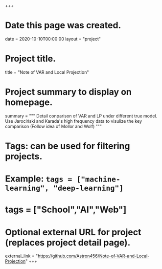 +++
# Date this page was created.
date = 2020-10-10T00:00:00
layout = "project"

# Project title.
title = "Note of VAR and Local Projection"

# Project summary to display on homepage.
summary = """
 Detail conparison of VAR and LP under different true model. Use Jarociński and Karada's high frequency data to visulize the key comparison (Follow idea of Mollor and Wolf)
 """

# Tags: can be used for filtering projects.
# Example: `tags = ["machine-learning", "deep-learning"]`
# tags = ["School","AI","Web"]

# Optional external URL for project (replaces project detail page).
external_link = "https://github.com/Astron456/Note-of-VAR-and-Local-Projection"
+++
